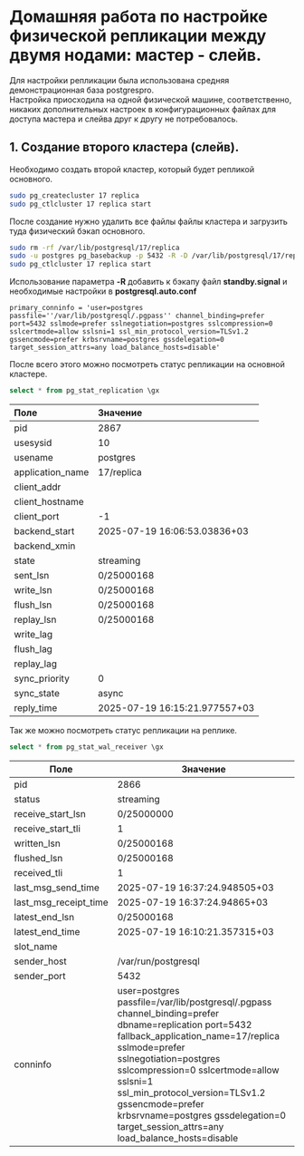 # Домашняя работа по настройке физической репликации между двумя нодами: мастер - слейв.

Для настройки репликации была использована средняя демонстрационная база postgrespro.  
Настройка приосходила на одной физической машине, соответственно, никаких дополнительных настроек в конфигурационных файлах для доступа мастера и слейва друг к другу не потребовалось.

## 1. Создание второго кластера (слейв).
Необходимо создать второй кластер, который будет репликой основного.
```bash
sudo pg_createcluster 17 replica
sudo pg_ctlcluster 17 replica start
```

После создание нужно удалить все файлы файлы кластера и загрузить туда физический бэкап основного.
```bash
sudo rm -rf /var/lib/postgresql/17/replica
sudo -u postgres pg_basebackup -p 5432 -R -D /var/lib/postgresql/17/replica
sudo pg_ctlcluster 17 replica start
```

Использование параметра **-R** добавить к бэкапу файл **standby.signal** и необходимые настройки в **postgresql.auto.conf**
```
primary_conninfo = 'user=postgres passfile=''/var/lib/postgresql/.pgpass'' channel_binding=prefer port=5432 sslmode=prefer sslnegotiation=postgres sslcompression=0 sslcertmode=allow sslsni=1 ssl_min_protocol_version=TLSv1.2 gssencmode=prefer krbsrvname=postgres gssdelegation=0 target_session_attrs=any load_balance_hosts=disable'
```

После всего этого можно посмотреть статус репликации на основной кластере.
```SQL
select * from pg_stat_replication \gx
```
| Поле             | Значение                      |
|:---------------- |:----------------------------- |
| pid              | 2867                          |
| usesysid         | 10                            |
| usename          | postgres                      |
| application_name | 17/replica                    |
| client_addr      |                               |
| client_hostname  |                               |
| client_port      | -1                            |
| backend_start    | 2025-07-19 16:06:53.03836+03  |
| backend_xmin     |                               |
| state            | streaming                     |
| sent_lsn         | 0/25000168                    |
| write_lsn        | 0/25000168                    |
| flush_lsn        | 0/25000168                    |
| replay_lsn       | 0/25000168                    |
| write_lag        |                               |
| flush_lag        |                               |
| replay_lag       |                               |
| sync_priority    | 0                             |
| sync_state       | async                         |
| reply_time       | 2025-07-19 16:15:21.977557+03 |

Так же можно посмотреть статус репликации на реплике.
```SQL
select * from pg_stat_wal_receiver \gx
```
| Поле                  | Значение                      |
| --------------------- | ----------------------------- |
| pid                   | 2866                          |
| status                | streaming                     |
| receive_start_lsn     | 0/25000000                    |
| receive_start_tli     | 1                             |
| written_lsn           | 0/25000168                    |
| flushed_lsn           | 0/25000168                    |
| received_tli          | 1                             |
| last_msg_send_time    | 2025-07-19 16:37:24.948505+03 |
| last_msg_receipt_time | 2025-07-19 16:37:24.94865+03  |
| latest_end_lsn        | 0/25000168                    |
| latest_end_time       | 2025-07-19 16:10:21.357315+03 |
| slot_name             |                               |
| sender_host           | /var/run/postgresql           |
| sender_port           | 5432                          |
| conninfo              | user=postgres passfile=/var/lib/postgresql/.pgpass channel_binding=prefer dbname=replication port=5432 fallback_application_name=17/replica sslmode=prefer sslnegotiation=postgres sslcompression=0 sslcertmode=allow sslsni=1 ssl_min_protocol_version=TLSv1.2 gssencmode=prefer krbsrvname=postgres gssdelegation=0 target_session_attrs=any load_balance_hosts=disable |